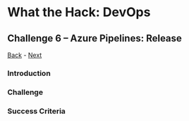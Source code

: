 # What the Hack: DevOps 

## Challenge 6 – Azure Pipelines: Release
[Back](../../challenge05.md) - [Next](challenge07.md)

### Introduction

### Challenge

### Success Criteria
